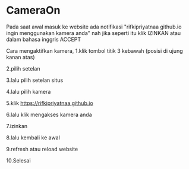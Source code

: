 # CameraOn
Pada saat awal masuk ke website ada notifikasi "rifkipriyatnaa
github.io ingin menggunakan kamera anda" nah jika seperti itu klik IZINKAN atau dalam bahasa inggris ACCEPT

Cara mengaktifkan kamera,
1.klik tombol titik 3 kebawah (posisi di ujung kanan atas)


2.pilih setelan 


3.lalu pilih setelan situs


4.lalu pilih kamera


5.klik https://rifkipriyatnaa.github.io


6.lalu klik mengakses kamera anda 


7.izinkan


8.lalu kembali ke awal


9.refresh atau reload website


10.Selesai
